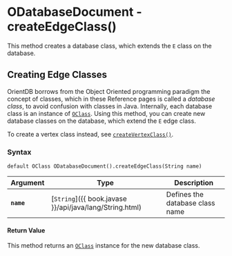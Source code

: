 
# ODatabaseDocument - createEdgeClass()

This method creates a database class, which extends the `E` class on the database.

## Creating Edge Classes

OrientDB borrows from the Object Oriented programming paradigm the concept of classes, which in these Reference pages is called a *database class*, to avoid confusion with classes in Java.  Internally, each database class is an instance of [`OClass`](../OClass.md).  Using this method, you can create new database classes on the database, which extend the `E` edge class.

To create a vertex class instead, see [`createVertexClass()`](createVertexClass.md).

### Syntax

```
default OClass ODatabaseDocument().createEdgeClass(String name)
```

| Argument | Type | Description |
|---|---|---|
| **`name`** | [`String`]({{ book.javase }}/api/java/lang/String.html) | Defines the database class name |

#### Return Value

This method returns an [`OClass`](../OClass.md) instance for the new database class.





